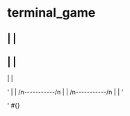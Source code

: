 # terminal_game

   |   |   
-----------
   |   |   
-----------
   |   |   

'  |   |   /n-----------/n  |   |   /n-----------/n  |   |   '


' #{}
